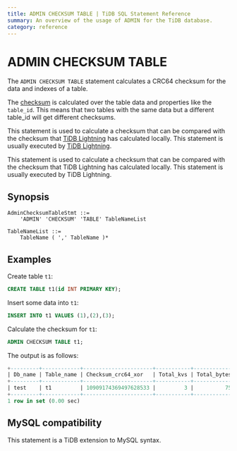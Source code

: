 ```yaml
---
title: ADMIN CHECKSUM TABLE | TiDB SQL Statement Reference
summary: An overview of the usage of ADMIN for the TiDB database.
category: reference
---
```


# ADMIN CHECKSUM TABLE

The `ADMIN CHECKSUM TABLE` statement calculates a CRC64 checksum for the data and indexes of a table.

The [checksum](/tidb-lightning/tidb-lightning-glossary.md#checksum) is calculated over the table data and properties like the `table_id`. This means that two tables with the same data but a different table_id will get different checksums.

<CustomContent platform="tidb">

This statement is used to calculate a checksum that can be compared with the checksum that [TiDB Lightning](/tidb-lightning/tidb-lightning-overview.md) has calculated locally. This statement is usually executed by [TiDB Lightning](/tidb-lightning/tidb-lightning-overview.md).

</CustomContent>

<CustomContent platform="tidb-cloud">

This statement is used to calculate a checksum that can be compared with the checksum that TiDB Lightning has calculated locally. This statement is usually executed by TiDB Lightning.

</CustomContent>

## Synopsis

```ebnf+diagram
AdminChecksumTableStmt ::=
    'ADMIN' 'CHECKSUM' 'TABLE' TableNameList

TableNameList ::=
    TableName ( ',' TableName )*
```

## Examples

Create table `t1`:

```sql
CREATE TABLE t1(id INT PRIMARY KEY);
```

Insert some data into `t1`:

```sql
INSERT INTO t1 VALUES (1),(2),(3);
```

Calculate the checksum for `t1`:

```sql
ADMIN CHECKSUM TABLE t1;
```

The output is as follows:

```sql
+---------+------------+----------------------+-----------+-------------+
| Db_name | Table_name | Checksum_crc64_xor   | Total_kvs | Total_bytes |
+---------+------------+----------------------+-----------+-------------+
| test    | t1         | 10909174369497628533 |         3 |          75 |
+---------+------------+----------------------+-----------+-------------+
1 row in set (0.00 sec)
```

## MySQL compatibility

This statement is a TiDB extension to MySQL syntax.
